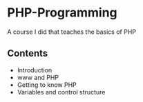 # PHP-Programming
A course I did that teaches the basics of PHP

## Contents
- Introduction
- www and PHP
- Getting to know PHP
- Variables and control structure
